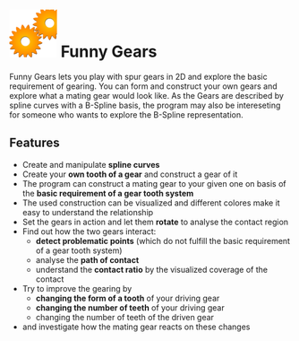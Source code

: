 ![Funny Gears](/images/FunnyGears.png) Funny Gears
===========

Funny Gears lets you play with spur gears in 2D and explore the basic requirement of gearing. You can form and construct your own gears and explore what a mating gear would look like. As the Gears are described by spline curves with a B-Spline basis, the program may also be intereseting for someone who wants to explore the B-Spline representation.

Features
-----------
* Create and manipulate **spline curves**
* Create your **own tooth of a gear** and construct a gear of it
* The program can construct a mating gear to your given one on basis of the **basic requirement of a gear tooth system**
* The used construction can be visualized and different colores make it easy to understand the relationship
* Set the gears in action and let them **rotate** to analyse the contact region
* Find out how the two gears interact:
    - **detect problematic points** (which do not fulfill the basic requirement of a gear tooth system)
    - analyse the **path of contact**
    - understand the **contact ratio** by the visualized coverage of the contact
* Try to improve the gearing by
    - **changing the form of a tooth** of your driving gear
    - **changing the number of teeth** of your driving gear
    - changing the number of teeth of the driven gear
* and investigate how the mating gear reacts on these changes


